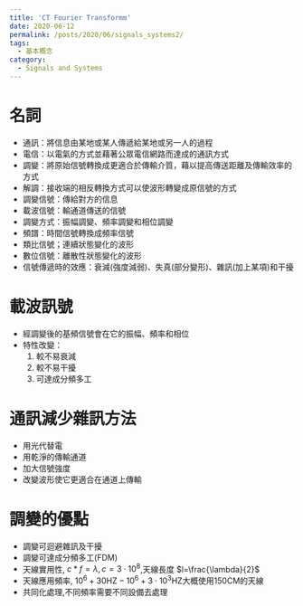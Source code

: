 ```yaml
---
title: 'CT Fourier Transformm'
date: 2020-06-12
permalink: /posts/2020/06/signals_systems2/
tags:
  - 基本概念
category:
  - Signals and Systems
---
```


# 名詞
- 通訊：將信息由某地或某人傳遞給某地或另一人的過程
- 電信：以電氣的方式並藉著公眾電信網路而達成的通訊方式
- 調變：將原始信號轉換成更適合於傳輸介質，藉以提高傳送距離及傳輸效率的方式
- 解調：接收端的相反轉換方式可以使波形轉變成原信號的方式
- 調變信號：傳給對方的信息
- 載波信號：輸通道傳送的信號
- 調變方式：振幅調變、頻率調變和相位調變
- 頻譜：時間信號轉換成頻率信號
- 類比信號；連續狀態變化的波形
- 數位信號：離散性狀態變化的波形
- 信號傳遞時的效應：衰減(強度減弱)、失真(部分變形)、雜訊(加上某項)和干擾

# 載波訊號
- 經調變後的基頻信號會在它的振幅、頻率和相位
- 特性改變：
  1. 較不易衰減
  2. 較不易干擾
  3. 可達成分頻多工

# 通訊減少雜訊方法
- 用光代替電
- 用乾淨的傳輸通道
- 加大信號強度
- 改變波形使它更適合在通道上傳輸


# 調變的優點
- 調變可迴避雜訊及干擾
- 調變可達成分頻多工(FDM)
- 天線實用性,  $c*f=\lambda,c=3\cdot 10^{8}$,天線長度 $l=\frac{\lambda}{2}$
- 天線應用頻率, $10^6+30\text{HZ}-10^6+3\cdot 10^3\text{HZ}$大概使用150CM的天線
- 共同化處理,不同頻率需要不同設備去處理

